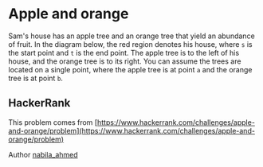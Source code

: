 # Apple and orange

Sam's house has an apple tree and an orange tree that yield an abundance of fruit. In the diagram below, the red region denotes his house, where `s` is the start point and `t` is the end point. The apple tree is to the left of his house, and the orange tree is to its right. You can assume the trees are located on a single point, where the apple tree is at point `a` and the orange tree is at point `b`.

## HackerRank

This problem comes from [https://www.hackerrank.com/challenges/apple-and-orange/problem](https://www.hackerrank.com/challenges/apple-and-orange/problem)

Author [nabila_ahmed](https://www.hackerrank.com/nabila_ahmed)